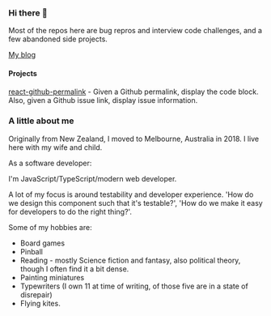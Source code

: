 ### Hi there 👋

Most of the repos here are bug repros and interview code challenges, and a few abandoned side projects. 

[My blog](https://blacksheepcode.com/)

#### Projects

[react-github-permalink](https://www.npmjs.com/package/react-github-permalink) - Given a Github permalink, display the code block. Also, given a Github issue link, display issue information. 


### A little about me 

Originally from New Zealand, I moved to Melbourne, Australia in 2018. I live here with my wife and child.

As a software developer: 

I'm JavaScript/TypeScript/modern web developer. 

A lot of my focus is around testability and developer experience. 'How do we design this component such that it's testable?', 'How do we make it easy for developers to do the right thing?'. 

Some of my hobbies are: 

- Board games
- Pinball
- Reading - mostly Science fiction and fantasy, also political theory, though I often find it a bit dense. 
- Painting miniatures
- Typewriters (I own 11 at time of writing, of those five are in a state of disrepair)
- Flying kites. 

